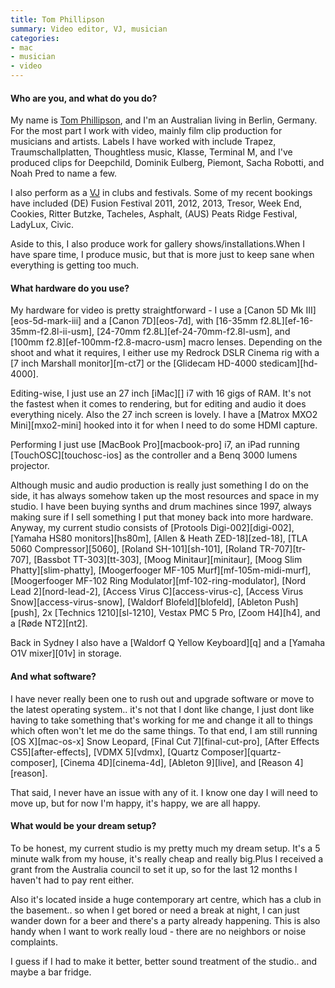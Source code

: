 ```yaml
---
title: Tom Phillipson
summary: Video editor, VJ, musician
categories:
- mac
- musician
- video
---
```


#### Who are you, and what do you do?

My name is [Tom Phillipson](http://www.auto64.com/ "Tom's website."), and I'm an Australian living in Berlin, Germany. For the most part I work with video, mainly film clip production for musicians and artists. Labels I have worked with include Trapez, Traumschallplatten, Thoughtless music, Klasse, Terminal M, and I've produced clips for Deepchild, Dominik Eulberg, Piemont, Sacha Robotti, and Noah Pred to name a few.

I also perform as a [VJ](http://vimeo.com/57269796 "Tom's 2013 showreel on Vimeo.") in clubs and festivals. Some of my recent bookings have included (DE) Fusion Festival 2011, 2012, 2013, Tresor, Week End, Cookies, Ritter Butzke, Tacheles, Asphalt, (AUS) Peats Ridge Festival, LadyLux, Civic.

Aside to this, I also produce work for gallery shows/installations.When I have spare time, I produce music, but that is more just to keep sane when everything is getting too much.

#### What hardware do you use?

My hardware for video is pretty straightforward - I use a [Canon 5D Mk III][eos-5d-mark-iii] and a [Canon 7D][eos-7d], with [16-35mm f2.8L][ef-16-35mm-f2.8l-ii-usm], [24-70mm f2.8L][ef-24-70mm-f2.8l-usm], and [100mm f2.8][ef-100mm-f2.8-macro-usm] macro lenses. Depending on the shoot and what it requires, I either use my Redrock DSLR Cinema rig with a [7 inch Marshall monitor][m-ct7] or the [Glidecam HD-4000 stedicam][hd-4000].

Editing-wise, I just use an 27 inch [iMac][] i7 with 16 gigs of RAM. It's not the fastest when it comes to rendering, but for editing and audio it does everything nicely. Also the 27 inch screen is lovely.  I have a [Matrox MXO2 Mini][mxo2-mini] hooked into it for when I need to do some HDMI capture.

Performing I just use [MacBook Pro][macbook-pro] i7, an iPad running [TouchOSC][touchosc-ios] as the controller and a Benq 3000 lumens projector.

Although music and audio production is really just something I do on the side, it has always somehow taken up the most resources and space in my studio. I have been buying synths and drum machines since 1997, always making sure if I sell something I put that money back into more hardware. Anyway, my current studio consists of [Protools Digi-002][digi-002], [Yamaha HS80 monitors][hs80m], [Allen & Heath ZED-18][zed-18], [TLA 5060 Compressor][5060], [Roland SH-101][sh-101], [Roland TR-707][tr-707], [Bassbot TT-303][tt-303], [Moog Minitaur][minitaur], [Moog Slim Phatty][slim-phatty], [Moogerfooger MF-105 Murf][mf-105m-midi-murf], [Moogerfooger MF-102 Ring Modulator][mf-102-ring-modulator], [Nord Lead 2][nord-lead-2], [Access Virus C][access-virus-c], [Access Virus Snow][access-virus-snow], [Waldorf Blofeld][blofeld], [Ableton Push][push], 2x [Technics 1210][sl-1210], Vestax PMC 5 Pro, [Zoom H4][h4], and a [Røde NT2][nt2].

Back in Sydney I also have a [Waldorf Q Yellow Keyboard][q] and a [Yamaha O1V mixer][01v] in storage.

#### And what software?

I have never really been one to rush out and upgrade software or move to the latest operating system.. it's not that I dont like change, I just dont like having to take something that's working for me and change it all to things which often won't let me do the same things. To that end, I am still running [OS X][mac-os-x] Snow Leopard, [Final Cut 7][final-cut-pro], [After Effects CS5][after-effects], [VDMX 5][vdmx], [Quartz Composer][quartz-composer], [Cinema 4D][cinema-4d], [Ableton 9][live], and [Reason 4][reason].

That said, I never have an issue with any of it. I know one day I will need to move up, but for now I'm happy, it's happy, we are all happy.

#### What would be your dream setup?

To be honest, my current studio is my pretty much my dream setup.  It's a 5 minute walk from my house, it's really cheap and really big.Plus I received a grant from the Australia council to set it up, so for the last 12 months I haven't had to pay rent either.

Also it's located inside a huge contemporary art centre, which has a club in the basement.. so when I get bored or need a break at night, I can just wander down for a beer and there's a party already happening. This is also handy when I want to work really loud - there are no neighbors or noise complaints.

I guess if I had to make it better, better sound treatment of the studio.. and maybe a bar fridge.